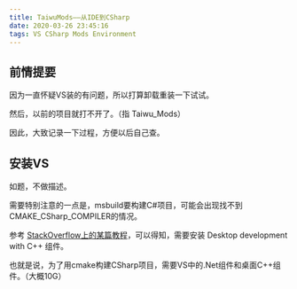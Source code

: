 ```yaml
---
title: TaiwuMods——从IDE到CSharp
date: 2020-03-26 23:45:16
tags: VS CSharp Mods Environment
---
```


## 前情提要

因为一直怀疑VS装的有问题，所以打算卸载重装一下试试。

然后，以前的项目就打不开了。（指 Taiwu_Mods）

因此，大致记录一下过程，方便以后自己查。
<!--more-->

## 安装VS

如题，不做描述。

需要特别注意的一点是，msbuild要构建C#项目，可能会出现找不到CMAKE_CSharp_COMPILER的情况。

参考 [StackOverflow上的某篇教程](https://stackoverflow.com/questions/51668676/cmake-visual-studio-15-2017-could-not-find-any-instance-of-visual-studio)，可以得知，需要安装 Desktop development with C++ 组件。

也就是说，为了用cmake构建CSharp项目，需要VS中的.Net组件和桌面C++组件。（大概10G）

